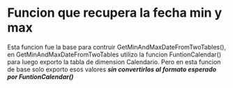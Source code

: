# Funcion que recupera la fecha min y max
Esta funcion fue la base para contruir GetMinAndMaxDateFromTwoTables(), en GetMinAndMaxDateFromTwoTables utilizo la funcion FuntionCalendar() para luego exporto la tabla de dimension Calendario.
Pero en esta funcion de base solo exporto esos valores ***sin convertirlos al formato esperado por FuntionCalendar()***
